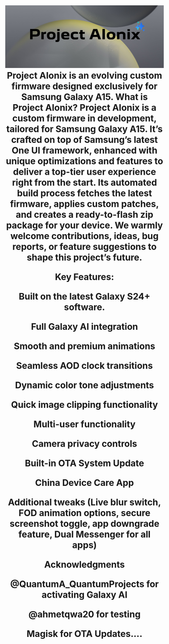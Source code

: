<h1 align="center">
  <img loading="lazy" src="Project AIonix/kapak.png"/>
Project AIonix is an evolving custom firmware designed exclusively for Samsung Galaxy A15.
What is Project AIonix?
Project AIonix is a custom firmware in development, tailored for Samsung Galaxy A15. It’s crafted on top of Samsung’s latest One UI framework, enhanced with unique optimizations and features to deliver a top-tier user experience right from the start. Its automated build process fetches the latest firmware, applies custom patches, and creates a ready-to-flash zip package for your device.
We warmly welcome contributions, ideas, bug reports, or feature suggestions to shape this project’s future.

Key Features:

Built on the latest Galaxy S24+ software. 

Full Galaxy AI integration  

Smooth and premium animations  

Seamless AOD clock transitions  

Dynamic color tone adjustments  

Quick image clipping functionality  

Multi-user functionality  

Camera privacy controls  

Built-in OTA System Update

China Device Care App

Additional tweaks (Live blur switch, FOD animation options, secure screenshot toggle, app downgrade feature, Dual Messenger for all apps)  

Acknowledgments

@QuantumA_QuantumProjects for activating Galaxy AI  

@ahmetqwa20 for testing  

Magisk for OTA Updates....

